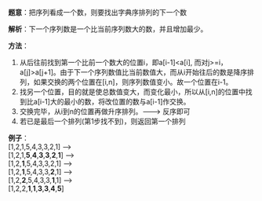 **题意**：把序列看成一个数，则要找出字典序排列的下一个数

**解析**：下一个序列数是一个比当前序列数大的数，并且增加最少。

**方法**：
1. 从后往前找到第一个比前一个数大的位置i，即a[i-1]<a[i], 而对j>=i，a[j]>a[j+1]。由于下一个序列数值比当前数值大，而从i开始往后的数是降序排列，如果交换的两个位置在[i,n]，则序列数值变小。故一个位置在i-1。
2. 找另一个位置，目的就是使总数值变大，而变化最小，所以从[i,n]的位置中找到比a[i-1]大的最小的数，将改位置的数与a[i-1]作交换。
3. 交换完毕，从i到n的位置再做升序排列。---> 反序即可
4. 若已是最后一个排列(第1步找不到)，则返回第一个排列

**例子**：  
[1,2,1,5,4,3,3,2,1] -->   
[1,2,1,**5**,**4**,**3**,**3**,**2**,**1**] -->  
[1,2,**1**,5,4,3,3,2,1] -->  
[1,2,**1**,5,4,3,3,**2**,1] -->  
[1,2,**2**,5,4,3,3,**1**,1] -->  
[1,2,2,**1**,**1**,**3**,**3**,**4**,**5**]
